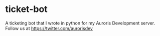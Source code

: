 # ticket-bot
A ticketing bot that I wrote in python for my Auroris Development server. Follow us at https://twitter.com/aurorisdev
